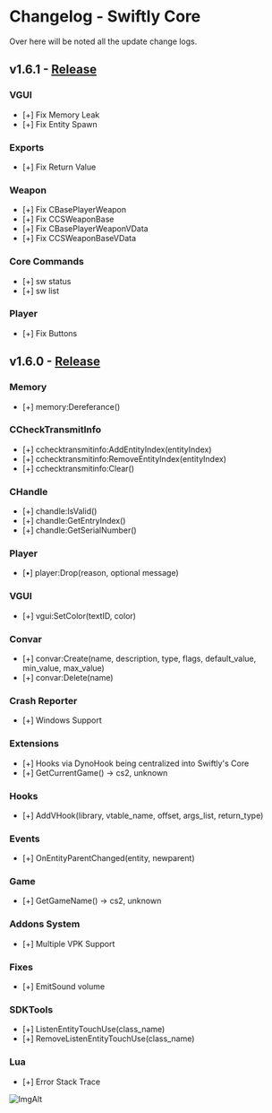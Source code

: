 # Changelog - Swiftly Core

Over here will be noted all the update change logs.

## v1.6.1 - [Release](https://github.com/swiftly-solution/swiftly/releases/tag/v1.6.1)

### VGUI

- [+] Fix Memory Leak
- [+] Fix Entity Spawn

### Exports

- [+] Fix Return Value

### Weapon

- [+] Fix CBasePlayerWeapon
- [+] Fix CCSWeaponBase
- [+] Fix CBasePlayerWeaponVData
- [+] Fix CCSWeaponBaseVData

### Core Commands

- [+] sw status
- [+] sw list

### Player

- [+] Fix Buttons

## v1.6.0 - [Release](https://github.com/swiftly-solution/swiftly/releases/tag/v1.6.0)

### Memory

- [+] memory:Dereferance()

### CCheckTransmitInfo

- [+] cchecktransmitinfo:AddEntityIndex(entityIndex)
- [+] cchecktransmitinfo:RemoveEntityIndex(entityIndex)
- [+] cchecktransmitinfo:Clear()

### CHandle

- [+] chandle:IsValid()
- [+] chandle:GetEntryIndex()
- [+] chandle:GetSerialNumber()

### Player

- [•] player:Drop(reason, optional message)

### VGUI

- [+] vgui:SetColor(textID, color)

### Convar

- [+] convar:Create(name, description, type, flags, default_value, min_value, max_value)
- [+] convar:Delete(name)

### Crash Reporter

- [+] Windows Support

### Extensions

- [+] Hooks via DynoHook being centralized into Swiftly's Core
- [+] GetCurrentGame() -> cs2, unknown

### Hooks

- [+] AddVHook(library, vtable_name, offset, args_list, return_type)

### Events

- [+] OnEntityParentChanged(entity, newparent)

### Game

- [+] GetGameName() -> cs2, unknown

### Addons System

- [+] Multiple VPK Support

### Fixes

- [+] EmitSound volume

### SDKTools

- [+] ListenEntityTouchUse(class_name)
- [+] RemoveListenEntityTouchUse(class_name)

### Lua

- [+] Error Stack Trace

![ImgAlt](https://cdn.skuzzi.ro/zJIsaG8viy2FVsXbtQxmGxCmTJ62iKOD.png)